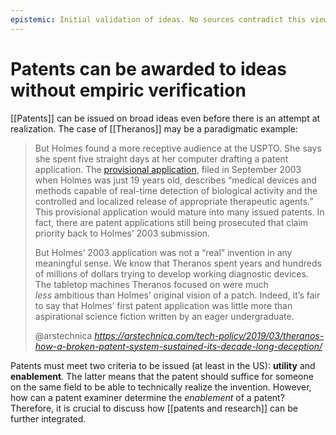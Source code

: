```yaml
---
epistemic: Initial validation of ideas. No sources contradict this view.
---
```

# Patents can be awarded to ideas without empiric verification

[[Patents]] can be issued on broad ideas even before there is an attempt at realization. The case of [[Theranos]] may be a paradigmatic example:

<blockquote class="quoteback" darkmode="" data-title="Theranos%3A%20How%20a%20broken%20patent%20system%20sustained%20its%20decade-long%20deception" data-author="@arstechnica" cite="https://arstechnica.com/tech-policy/2019/03/theranos-how-a-broken-patent-system-sustained-its-decade-long-deception/">
<p>But Holmes found a more receptive audience at the USPTO. She says she spent five straight days at her computer drafting a patent application. The <a href="https://www.eff.org/document/holmes-provisional-application" target="_blank" rel="noopener">provisional application</a>, filed in September 2003 when Holmes was just 19 years old, describes “medical devices and methods capable of real-time detection of biological activity and the controlled and localized release of appropriate therapeutic agents.” This provisional application would mature into many issued patents. In fact, there are patent applications still being prosecuted that claim priority back to Holmes’ 2003 submission.</p>
<p>But Holmes’ 2003 application was not a “real” invention in any meaningful sense. We know that Theranos spent years and hundreds of millions of dollars trying to develop working diagnostic devices. The tabletop machines Theranos focused on were much <em>less&nbsp;</em>ambitious than Holmes’ original vision of a patch. Indeed, it’s fair to say that Holmes’ first patent application was little more than aspirational science fiction written by an eager undergraduate.</p>
<footer>@arstechnica <cite><a href="https://arstechnica.com/tech-policy/2019/03/theranos-how-a-broken-patent-system-sustained-its-decade-long-deception/">https://arstechnica.com/tech-policy/2019/03/theranos-how-a-broken-patent-system-sustained-its-decade-long-deception/</a></cite></footer>
</blockquote>
<script note="" src="https://cdn.jsdelivr.net/gh/Blogger-Peer-Review/quotebacks@1/quoteback.js"></script>

Patents must meet two criteria to be issued (at least in the US): **utility** and **enablement**. The latter means that the patent should suffice for someone on the same field to be able to technically realize the invention.  However, how can a patent examiner determine the *enablement* of a patent? Therefore, it is crucial to discuss how [[patents and research]] can be further integrated. 
